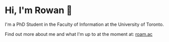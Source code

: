 # Hi, I'm Rowan 👋

I'm a PhD Student in the Faculty of Information at the University of Toronto.

Find out more about me and what I'm up to at the moment at: [roam.ac](https://roam.ac/)
